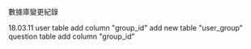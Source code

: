 數據庫變更紀錄

18.03.11 
user table add column "group_id"
add new table "user_group"
question table add column "group_id"

      